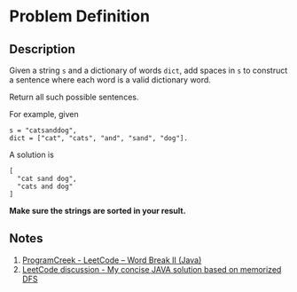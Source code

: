 # Problem Definition

## Description

Given a string `s` and a dictionary of words `dict`, add spaces in `s` to construct a sentence where each word is a valid dictionary word.

Return all such possible sentences.

For example, given

```plaintext
s = "catsanddog",
dict = ["cat", "cats", "and", "sand", "dog"].
```

A solution is

```plaintext
[
  "cat sand dog",
  "cats and dog"
]
```

**Make sure the strings are sorted in your result.**

## Notes

1. [ProgramCreek - LeetCode – Word Break II (Java)](https://www.programcreek.com/2014/03/leetcode-word-break-ii-java/)
1. [LeetCode discussion - My concise JAVA solution based on memorized DFS](https://leetcode.com/problems/word-break-ii/discuss/44167/My-concise-JAVA-solution-based-on-memorized-DFS)